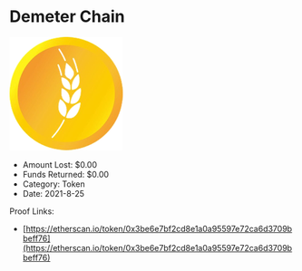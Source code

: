 # Demeter Chain
![Demeter Chain](/rektimages/Demeter-Chain.png)
- Amount Lost: $0.00
- Funds Returned: $0.00
- Category: Token
- Date: 2021-8-25



Proof Links:
- [https://etherscan.io/token/0x3be6e7bf2cd8e1a0a95597e72ca6d3709bbeff76](https://etherscan.io/token/0x3be6e7bf2cd8e1a0a95597e72ca6d3709bbeff76)


